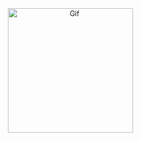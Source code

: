 <div id="header" align="center">
    <img src="https://media.giphy.com/media/v1.Y2lkPTc5MGI3NjExYjQ4NmYzNTY1MGM2NTg0ODYzYmRlZWU5NDRkYjZkMTM3MzRjN2YzYyZlcD12MV9pbnRlcm5hbF9naWZzX2dpZklkJmN0PXRz/qEqiI3Oq7vBkoE236M/giphy.gif" alt="Gif" width="250">
    <h1 align="center"></h1>
</div>

<!--
**JDDeveloper1/JDDeveloper1** is a ✨ _special_ ✨ repository because its `README.md` (this file) appears on your GitHub profile.

Here are some ideas to get you started:

- 🔭 I’m currently working on ...
- 🌱 I’m currently learning ...
- 👯 I’m looking to collaborate on ...
- 🤔 I’m looking for help with ...
- 💬 Ask me about ...
- 📫 How to reach me: ...
- 😄 Pronouns: ...
- ⚡ Fun fact: ...
-->
